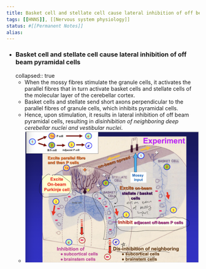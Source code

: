 ```yaml
---
title: Basket cell and stellate cell cause lateral inhibition of off beam pyramidal cells
tags: [[HNNS]], [[Nervous system physiology]] 
status: #[[Permanent Notes]] 
alias:
---
```


- ### Basket cell and stellate cell cause lateral inhibition of off beam pyramidal cells
  collapsed:: true
	- When the mossy fibres stimulate the granule cells, it activates the parallel fibres that in turn activate basket cells and stellate cells of the molecular layer of the cerebellar cortex.
	- Basket cells and stellate send short axons perpendicular to the parallel fibres of granule cells, which inhibits pyramidal cells.
	- Hence, upon stimulation, it results in lateral inhibition of off beam pyramidal cells, resulting in *disinhibition of neighboring deep cerebellar nuclei and vestibular nuclei*.
	- ![image.png](../assets/image_1672736121844_0.png)